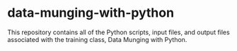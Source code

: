 data-munging-with-python
========================

This repository contains all of the Python scripts, input files, and output files associated with the training class, Data Munging with Python.
